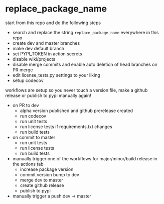 # replace_package_name

start from this repo and do the following steps

- search and replace the string `replace_package_name` everywhere in this repo
- create dev and master branches
- make dev default branch
- set PYPI_TOKEN in action secrets
- disable wiki/projects
- disable merge commits and enable auto deletion of head branches on PR merge
- edit license_tests.py settings to your liking
- setup codecov

workflows are setup so you never touch a version file, make a github release or publish to pypi manually again!

- on PR to dev
  - alpha version published and github prerelease created
  - run codecov
  - run unit tests
  - run license tests if requirements.txt changes
  - run build tests
- on commit to master
  - run unit tests
  - run license tests
  - run build tests
- manually trigger one of the workflows for major/minor/build release in the actions tab
  - increase package version
  - commit version bump to dev
  - merge dev to master
  - create github release
  - publish to pypi
- manually trigger a push dev -> master


